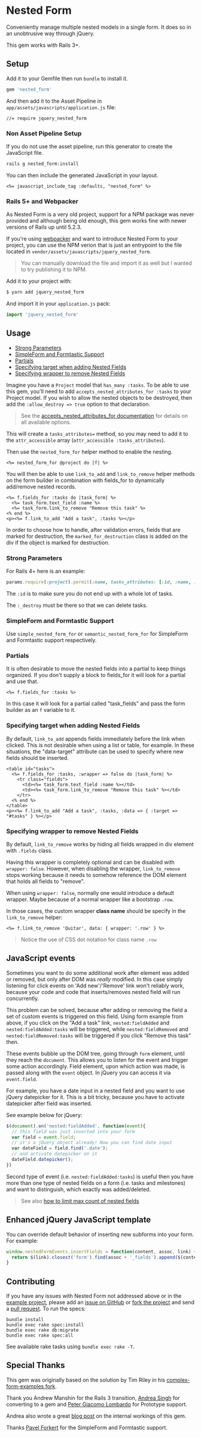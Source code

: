 # Nested Form

Conveniently manage multiple nested models in a single form. It does so in an unobtrusive way through jQuery.

This gem works with Rails 3+.

## Setup

Add it to your Gemfile then run `bundle` to install it.

```ruby
gem 'nested_form'
```

And then add it to the Asset Pipeline in `app/assets/javascripts/application.js` file:

```
//= require jquery_nested_form
```

### Non Asset Pipeline Setup

If you do not use the asset pipeline, run this generator to create the JavaScript file.

```bash
rails g nested_form:install
```

You can then include the generated JavaScript in your layout.

```erb
<%= javascript_include_tag :defaults, "nested_form" %>
```

### Rails 5+ and Webpacker

As Nested Form is a very old project, support for a NPM package was never provided and although being old enough, this gem works fine with newer versions of Rails up until 5.2.3.

If you're using [webpacker](https://github.com/rails/webpacker) and want to introduce Nested Form to your project, you can use the NPM verion that is just an entrypoint to the file located in `vendor/assets/javascripts/jquery_nested_form`.

> You can manually download the file and import it as well but I wanted to try publishing it to NPM.

Add it to your project with:

```bash
$ yarn add jquery_nested_form
```

And import it in your `application.js` pack:

```javascript
import 'jquery_nested_form'
```

## Usage

- [Strong Parameters](#strong-parameters)
- [SimpleForm and Formtastic Support](#simpleform-and-formtastic-support)
- [Partials](#partials)
- [Specifying target when adding Nested Fields](#specifying-target-when-adding-nested-fields)
- [Specifying wrapper to remove Nested Fields](#specifying-wrapper-to-remove-nested-fields)

Imagine you have a `Project` model that `has_many :tasks`. To be able to use this gem, you'll need to add `accepts_nested_attributes_for :tasks` to your Project model. If you wish to allow the nested objects to be destroyed, then add the `:allow_destroy => true` option to that declaration.

> See the [accepts_nested_attributes_for documentation](http://api.rubyonrails.org/classes/ActiveRecord/NestedAttributes/ClassMethods.html#method-i-accepts_nested_attributes_for) for details on all available options.

This will create a `tasks_attributes=` method, so you may need to add it to the `attr_accessible` array (`attr_accessible :tasks_attributes`).

Then use the `nested_form_for` helper method to enable the nesting.

```erb
<%= nested_form_for @project do |f| %>
```

You will then be able to use `link_to_add` and `link_to_remove` helper methods on the form builder in combination with fields_for to dynamically add/remove nested records.

```erb
<%= f.fields_for :tasks do |task_form| %>
  <%= task_form.text_field :name %>
  <%= task_form.link_to_remove "Remove this task" %>
<% end %>
<p><%= f.link_to_add "Add a task", :tasks %></p>
```

In order to choose how to handle, after validation errors, fields that are
marked for destruction, the `marked_for_destruction` class is added on the div
if the object is marked for destruction.

### Strong Parameters

For Rails 4+ here is an example:

```ruby
params.require(:project).permit(:name, tasks_attributes: [:id, :name, :_destroy])
```

The `:id` is to make sure you do not end up with a whole lot of tasks.

The `:_destroy` must be there so that we can delete tasks.

### SimpleForm and Formtastic Support

Use `simple_nested_form_for` or `semantic_nested_form_for` for SimpleForm and Formtastic support respectively.

### Partials

It is often desirable to move the nested fields into a partial to keep things organized. If you don't supply a block to fields_for it will look for a partial and use that.

```erb
<%= f.fields_for :tasks %>
```

In this case it will look for a partial called "task_fields" and pass the form builder as an `f` variable to it.

### Specifying target when adding Nested Fields

By default, `link_to_add` appends fields immediately before the link when
clicked. This is not desirable when using a list or table, for example. In
these situations, the "data-target" attribute can be used to specify where new
fields should be inserted.

```erb
<table id="tasks">
  <%= f.fields_for :tasks, :wrapper => false do |task_form| %>
    <tr class="fields">
      <td><%= task_form.text_field :name %></td>
      <td><%= task_form.link_to_remove "Remove this task" %></td>
    </tr>
  <% end %>
</table>
<p><%= f.link_to_add "Add a task", :tasks, :data => { :target => "#tasks" } %></p>
```

### Specifying wrapper to remove Nested Fields

By default, `link_to_remove` works by hiding all fields wrapped in div element with `.fields` class.

Having this wrapper is completely optional and can be disabled with `wrapper: false`. However, when disabling the wrapper, `link_to_remove` stops working because it needs to somehow reference the DOM element that holds all fields to "remove".

When using `wrapper: false`, normally one would introduce a default wrapper. Maybe because of a normal wrapper like a bootstrap `.row`.

In those cases, the custom wrapper **class name** should be specify in the `link_to_remove` helper:

```erb
<%= f.link_to_remove 'Quitar', data: { wrapper: '.row' } %>
```

> Notice the use of CSS dot notation for class name `.row`

## JavaScript events

Sometimes you want to do some additional work after element was added or removed, but only after DOM was _really_ modified. In this case simply listening for click events on
'Add new'/'Remove' link won't reliably work, because your code and code that inserts/removes nested field will run concurrently.

This problem can be solved, because after adding or removing the field a set of custom events is triggered on this field. Using form example from above, if you click on the "Add a task" link, `nested:fieldAdded` and `nested:fieldAdded:tasks` will be triggered, while `nested:fieldRemoved` and `nested:fieldRemoved:tasks` will be triggered if you click "Remove this task" then.

These events bubble up the DOM tree, going through `form` element, until they reach the `document`. This allows you to listen for the event and trigger some action accordingly. Field element, upon which action was made, is passed along with the `event` object. In jQuery you can access it via `event.field`.

For example, you have a date input in a nested field and you want to use jQuery datepicker for it. This is a bit tricky, because you have to activate datepicker after field was inserted.

See example below for jQuery:

```javascript
$(document).on('nested:fieldAdded', function(event){
  // this field was just inserted into your form
  var field = event.field; 
  // it's a jQuery object already! Now you can find date input
  var dateField = field.find('.date');
  // and activate datepicker on it
  dateField.datepicker();
})
```

Second type of event (i.e. `nested:fieldAdded:tasks`) is useful then you have more than one type of nested fields on a form (i.e. tasks and milestones) and want to distinguish, which exactly was added/deleted.

> See also [how to limit max count of nested fields](https://github.com/ryanb/nested_form/wiki/How-to:-limit-max-count-of-nested-fields)

## Enhanced jQuery JavaScript template

You can override default behavior of inserting new subforms into your form. For example:

```javascript
window.nestedFormEvents.insertFields = function(content, assoc, link) {
  return $(link).closest('form').find(assoc + '_fields').append($(content));
}
```

## Contributing

If you have any issues with Nested Form not addressed above or in the [example project](https://github.com/ryanb/complex-form-examples/tree/nested_form), please add an [issue on GitHub](https://github.com/ryanb/nested_form/issues) or [fork the project](https://help.github.com/articles/fork-a-repo) and send a [pull request](https://help.github.com/articles/using-pull-requests). To run the specs:

```
bundle install
bundle exec rake spec:install
bundle exec rake db:migrate
bundle exec rake spec:all
```

See available rake tasks using `bundle exec rake -T`.

## Special Thanks

This gem was originally based on the solution by Tim Riley in his [complex-form-examples fork](https://github.com/timriley/complex-form-examples/tree/unobtrusive-jquery-deep-fix2).

Thank you Andrew Manshin for the Rails 3 transition, [Andrea Singh](https://github.com/madebydna) for converting to a gem and [Peter Giacomo Lombardo](https://github.com/pglombardo) for Prototype support.

Andrea also wrote a great [blog post](http://blog.madebydna.com/all/code/2010/10/07/dynamic-nested-froms-with-the-nested-form-gem.html) on the internal workings of this gem.

Thanks [Pavel Forkert](https://github.com/fxposter) for the SimpleForm and Formtastic support.
